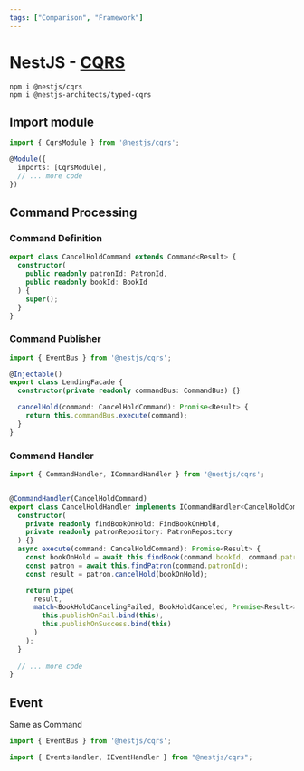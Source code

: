 ```yaml
---
tags: ["Comparison", "Framework"]
---
```


# NestJS - [CQRS](https://docs.nestjs.com/recipes/cqrs)


<TagLinks />

```
npm i @nestjs/cqrs
npm i @nestjs-architects/typed-cqrs
```

## Import module

```ts
import { CqrsModule } from '@nestjs/cqrs';

@Module({
  imports: [CqrsModule],
  // ... more code
})
```

## Command Processing

### Command Definition
```ts
export class CancelHoldCommand extends Command<Result> {
  constructor(
    public readonly patronId: PatronId,
    public readonly bookId: BookId
  ) {
    super();
  }
}
```

### Command Publisher

```ts
import { EventBus } from '@nestjs/cqrs';

@Injectable()
export class LendingFacade {
  constructor(private readonly commandBus: CommandBus) {}

  cancelHold(command: CancelHoldCommand): Promise<Result> {
    return this.commandBus.execute(command);
  }
}
```

### Command Handler

```ts
import { CommandHandler, ICommandHandler } from '@nestjs/cqrs';


@CommandHandler(CancelHoldCommand)
export class CancelHoldHandler implements ICommandHandler<CancelHoldCommand> {
  constructor(
    private readonly findBookOnHold: FindBookOnHold,
    private readonly patronRepository: PatronRepository
  ) {}
  async execute(command: CancelHoldCommand): Promise<Result> {
    const bookOnHold = await this.findBook(command.bookId, command.patronId);
    const patron = await this.findPatron(command.patronId);
    const result = patron.cancelHold(bookOnHold);

    return pipe(
      result,
      match<BookHoldCancelingFailed, BookHoldCanceled, Promise<Result>>(
        this.publishOnFail.bind(this),
        this.publishOnSuccess.bind(this)
      )
    );
  }
  
  // ... more code
}
```

## Event 

Same as Command

```ts
import { EventBus } from '@nestjs/cqrs';

import { EventsHandler, IEventHandler } from "@nestjs/cqrs";
```